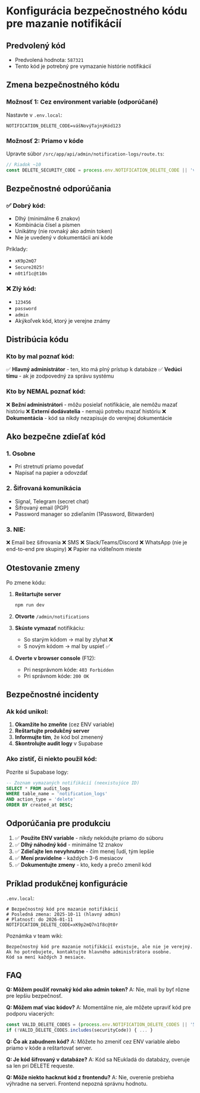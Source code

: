 # Konfigurácia bezpečnostného kódu pre mazanie notifikácií

## Predvolený kód
- Predvolená hodnota: `587321`
- Tento kód je potrebný pre vymazanie histórie notifikácií

## Zmena bezpečnostného kódu

### Možnosť 1: Cez environment variable (odporúčané)
Nastavte v `.env.local`:
```env
NOTIFICATION_DELETE_CODE=vášNovýTajnýKód123
```

### Možnosť 2: Priamo v kóde
Upravte súbor `/src/app/api/admin/notification-logs/route.ts`:
```typescript
// Riadok ~10
const DELETE_SECURITY_CODE = process.env.NOTIFICATION_DELETE_CODE || 'váš-nový-kód';
```

## Bezpečnostné odporúčania

### ✅ Dobrý kód:
- Dlhý (minimálne 6 znakov)
- Kombinácia čísel a písmen
- Unikátny (nie rovnaký ako admin token)
- Nie je uvedený v dokumentácii ani kóde

Príklady:
- `xK9p2mQ7`
- `Secure2025!`
- `n0t1f1c@t10n`

### ❌ Zlý kód:
- `123456`
- `password`
- `admin`
- Akýkoľvek kód, ktorý je verejne známy

## Distribúcia kódu

### Kto by mal poznať kód:
✅ **Hlavný administrátor** - ten, kto má plný prístup k databáze
✅ **Vedúci tímu** - ak je zodpovedný za správu systému

### Kto by NEMAL poznať kód:
❌ **Bežní administrátori** - môžu posielať notifikácie, ale nemôžu mazať históriu
❌ **Externí dodávatelia** - nemajú potrebu mazať históriu
❌ **Dokumentácia** - kód sa nikdy nezapisuje do verejnej dokumentácie

## Ako bezpečne zdieľať kód

### 1. Osobne
- Pri stretnutí priamo povedať
- Napísať na papier a odovzdať

### 2. Šifrovaná komunikácia
- Signal, Telegram (secret chat)
- Šifrovaný email (PGP)
- Password manager so zdieľaním (1Password, Bitwarden)

### 3. NIE:
❌ Email bez šifrovania
❌ SMS
❌ Slack/Teams/Discord
❌ WhatsApp (nie je end-to-end pre skupiny)
❌ Papier na viditeľnom mieste

## Otestovanie zmeny

Po zmene kódu:

1. **Reštartujte server**
   ```bash
   npm run dev
   ```

2. **Otvorte** `/admin/notifications`

3. **Skúste vymazať** notifikáciu:
   - So starým kódom → mal by zlyhat ❌
   - S novým kódom → mal by uspieť ✅

4. **Overte v browser console** (F12):
   - Pri nesprávnom kóde: `403 Forbidden`
   - Pri správnom kóde: `200 OK`

## Bezpečnostné incidenty

### Ak kód unikol:
1. **Okamžite ho zmeňte** (cez ENV variable)
2. **Reštartujte produkčný server**
3. **Informujte tím**, že kód bol zmenený
4. **Skontrolujte audit logy** v Supabase

### Ako zistiť, či niekto použil kód:
Pozrite si Supabase logy:
```sql
-- Zoznam vymazaných notifikácií (neexistujúce ID)
SELECT * FROM audit_logs 
WHERE table_name = 'notification_logs' 
AND action_type = 'delete'
ORDER BY created_at DESC;
```

## Odporúčania pre produkciu

1. ✅ **Použite ENV variable** - nikdy nekódujte priamo do súboru
2. ✅ **Dlhý náhodný kód** - minimálne 12 znakov
3. ✅ **Zdieľajte len nevyhnutne** - čím menej ľudí, tým lepšie
4. ✅ **Mení pravidelne** - každých 3-6 mesiacov
5. ✅ **Dokumentujte zmeny** - kto, kedy a prečo zmenil kód

## Príklad produkčnej konfigurácie

`.env.local`:
```env
# Bezpečnostný kód pre mazanie notifikácií
# Posledná zmena: 2025-10-11 (hlavný admin)
# Platnosť: do 2026-01-11
NOTIFICATION_DELETE_CODE=xK9p2mQ7n1f8c@t0r
```

Poznámka v team wiki:
```
Bezpečnostný kód pre mazanie notifikácií existuje, ale nie je verejný.
Ak ho potrebujete, kontaktujte hlavného administrátora osobne.
Kód sa mení každých 3 mesiace.
```

## FAQ

**Q: Môžem použiť rovnaký kód ako admin token?**
A: Nie, mali by byť rôzne pre lepšiu bezpečnosť.

**Q: Môžem mať viac kódov?**
A: Momentálne nie, ale môžete upraviť kód pre podporu viacerých:
```typescript
const VALID_DELETE_CODES = (process.env.NOTIFICATION_DELETE_CODES || '587321').split(',');
if (!VALID_DELETE_CODES.includes(securityCode)) { ... }
```

**Q: Čo ak zabudnem kód?**
A: Môžete ho zmeniť cez ENV variable alebo priamo v kóde a reštartovať server.

**Q: Je kód šifrovaný v databáze?**
A: Kód sa NEukladá do databázy, overuje sa len pri DELETE requeste.

**Q: Môže niekto hacknut kód z frontendu?**
A: Nie, overenie prebieha výhradne na serveri. Frontend nepozná správnu hodnotu.
